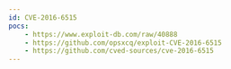 ```yaml
---
id: CVE-2016-6515
pocs: 
    - https://www.exploit-db.com/raw/40888
    - https://github.com/opsxcq/exploit-CVE-2016-6515
    - https://github.com/cved-sources/cve-2016-6515
---
```

